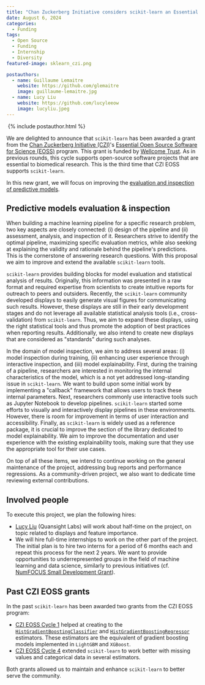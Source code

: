 ```yaml
---
title: "Chan Zuckerberg Initiative considers scikit-learn an Essential Open Source Software"
date: August 6, 2024
categories:
  - Funding
tags:
  - Open Source
  - Funding
  - Internship
  - Diversity
featured-image: sklearn_czi.png

postauthors:
  - name: Guillaume Lemaitre
    website: https://github.com/glemaitre
    image: guillaume-lemaitre.jpg
  - name: Lucy Liu
    website: https://github.com/lucyleeow
    image: lucyliu.jpeg
---
```

<div>
  <img src="/assets/images/posts_images/{{ page.featured-image }}" alt="">
  {% include postauthor.html %}
</div>

We are delighted to announce that `scikit-learn` has been awarded a grant from
the [Chan Zuckerberg Initiative (CZI)](https://chanzuckerberg.com/)'s [Essential Open
Source Software for Science
(EOSS)](https://chanzuckerberg.com/rfa/essential-open-source-software-for-science/)
program. This grant is funded by [Wellcome Trust](https://wellcome.org/).
As in previous rounds, this cycle supports open-source software projects that are
essential to biomedical research. This is the third time that CZI EOSS supports
`scikit-learn`.

In this new grant, we will focus on improving the [evaluation and inspection of
predictive
models](https://chanzuckerberg.com/eoss/proposals/predictive-models-evaluation-inspection-in-scikit-learn/).

## Predictive models evaluation & inspection

When building a machine learning pipeline for a specific research problem, two key
aspects are closely connected: (i) design of the pipeline and (ii) assessment, analysis, and
inspection of it. Researchers strive to identify the optimal pipeline, maximizing specific
evaluation metrics, while also seeking at explaining the validity and rationale behind
the pipeline's predictions. This is the cornerstone of answering research
questions. With this proposal we aim to improve and extend the available `scikit-learn`
tools.

`scikit-learn` provides building blocks for model evaluation and statistical analysis of
results. Originally, this information was presented in a raw format and required
expertise from scientists to create intuitive reports for outreach to peers and
outsiders. Recently, the `scikit-learn` community developed displays to easily generate
visual figures for communicating such results. However, these displays are still in
their early development stages and do not leverage all available statistical analysis
tools (i.e., cross-validation) from `scikit-learn`. Thus, we aim to expand these
displays, using the right statistical tools and thus promote the adoption of best
practices when reporting results. Additionally, we also intend to create new displays
that are considered as "standards" during such analyses.

In the domain of model inspection, we aim to address several areas: (i) model inspection
during training, (ii) enhancing user experience through interactive inspection, and
(iii) model explainability. First, during the training of a pipeline, researchers are
interested in monitoring the internal characteristics of the model, which is a not yet
addressed long-standing issue in `scikit-learn`. We want to build upon some initial work
by implementing a "callback" framework that allows users to track these internal
parameters. Next, researchers commonly use interactive tools such as Jupyter Notebook to
develop pipelines. `scikit-learn` started some efforts to visually and interactively
display pipelines in these environments. However, there is room for improvement in terms
of user interaction and accessibility. Finally, as `scikit-learn` is widely used as a
reference package, it is crucial to improve the section of the library dedicated to
model explainability. We aim to improve the documentation and user experience with the
existing explainability tools, making sure that they use the appropriate tool for their
use cases.

On top of all these items, we intend to continue working on the general maintenance of
the project, addressing bug reports and performance regressions. As a community-driven
project, we also want to dedicate time reviewing external contributions.

## Involved people

To execute this project, we plan the following hires:

- [Lucy Liu](https://github.com/lucyleeow) (Quansight Labs) will work about half-time on
  the project, on topic related to displays and feature importance.
- We will hire full-time internships to work on the other part of the project. The
  initial plan is to hire two interns for a period of 6 months each and repeat this
  process for the next 2 years. We want to provide opportunities to underrepresented
  groups in the field of machine learning and data science, similarly to previous
  initiatives (cf. [NumFOCUS Small Development
  Grant](https://blog.scikit-learn.org/diversity/mentoring/)).

## Past CZI EOSS grants

In the past `scikit-learn` has been awarded two grants from the CZI EOSS program:

- [CZI EOSS Cycle 1](https://chanzuckerberg.com/eoss/proposals/scikit-learn-maintenance-and-enhancement-for-gradient-boosting/)
  helped at creating to the
  [`HistGradientBoostingClassifier`](https://scikit-learn.org/stable/modules/generated/sklearn.ensemble.HistGradientBoostingClassifier.html) and
  [`HistGradientBoostingRegressor`](https://scikit-learn.org/stable/modules/generated/sklearn.ensemble.HistGradientBoostingRegressor.html) estimators.
  These estimators are the equivalent of gradient boosting models implemented in
  `LightGBM` and `XGBoost`.
- [CZI EOSS Cycle 4](https://chanzuckerberg.com/eoss/proposals/maintenance-extension-of-scikit-learn-machine-learning-in-python/)
  extended `scikit-learn` to work better with missing values and categorical data in
  several estimators.

Both grants allowed us to maintain and enhance `scikit-learn` to better serve the
community.
